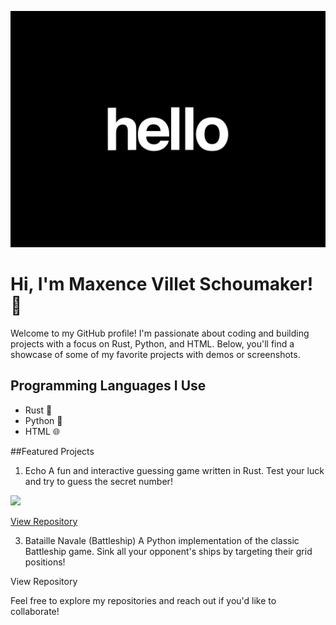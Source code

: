 ![](hello.gif)
# Hi, I'm Maxence Villet Schoumaker! 👋

Welcome to my GitHub profile! I'm passionate about coding and building projects with a focus on Rust, Python, and HTML. Below, you'll find a showcase of some of my favorite projects with demos or screenshots.

## Programming Languages I Use

- Rust 🦀
- Python 🐍
- HTML 🌐

##Featured Projects
1. Echo
A fun and interactive guessing game written in Rust. Test your luck and try to guess the secret number!

![](https://github.com/Maxence-villet/echo/blob/master/teaser.gif)

[View Repository](https://github.com/Maxence-villet/echo)

3. Bataille Navale (Battleship)
A Python implementation of the classic Battleship game. Sink all your opponent's ships by targeting their grid positions!

View Repository

Feel free to explore my repositories and reach out if you'd like to collaborate!
